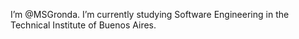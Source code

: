 I’m @MSGronda. I’m currently studying Software Engineering in the Technical Institute of Buenos Aires.
